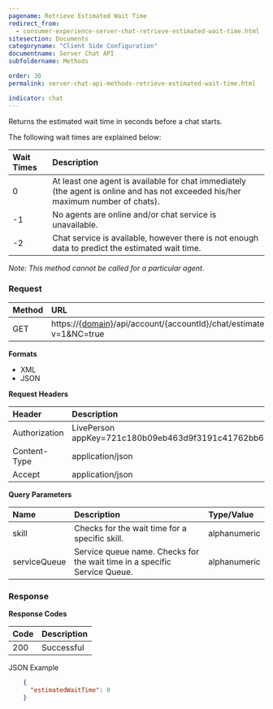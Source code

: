 ```yaml
---
pagename: Retrieve Estimated Wait Time
redirect_from:
  - consumer-experience-server-chat-retrieve-estimated-wait-time.html
sitesection: Documents
categoryname: "Client Side Configuration"
documentname: Server Chat API
subfoldername: Methods

order: 30
permalink: server-chat-api-methods-retrieve-estimated-wait-time.html

indicator: chat
---
```


Returns the estimated wait time in seconds before a chat starts.

The following wait times are explained below:

| Wait Times | Description |
| :--- | :--- |
| 0 | At least one agent is available for chat immediately (the agent is online and has not exceeded his/her maximum number of chats). |
| -1 | No agents are online and/or chat service is unavailable. |
| -2 | Chat service is available, however there is not enough data to predict the estimated wait time. |

*Note: This method cannot be called for a particular agent.*

### Request

| Method | URL  |
| :--- | :--- |
| GET | https://[{domain}](/agent-domain-domain-api.html)/api/account/{accountId}/chat/estimatedWaitTime?v=1&NC=true |

**Formats**

- XML
- JSON

**Request Headers**

| Header | Description |
| :--- | :--- |
| Authorization | LivePerson appKey=721c180b09eb463d9f3191c41762bb68 |
| Content-Type | application/json |
| Accept | application/json |

**Query Parameters**

| Name	| Description | Type/Value |
| :--- | :--- | :--- |
| skill | Checks for the wait time for a specific skill. | alphanumeric |
| serviceQueue | Service queue name. Checks for the wait time in a specific Service Queue. | alphanumeric |

### Response

**Response Codes**

| Code | Description |
| :--- | :--- |
| 200 | Successful |

JSON Example

```json
    {
      "estimatedWaitTime": 0
    }
```
